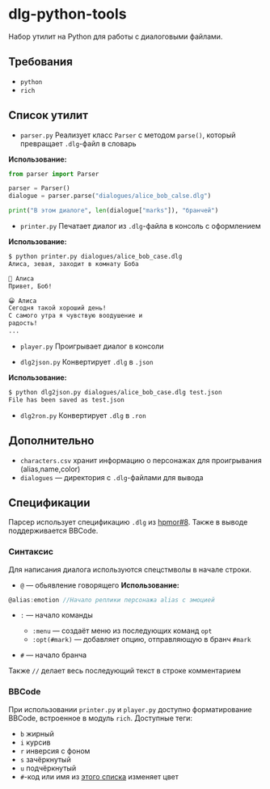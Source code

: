 # dlg-python-tools
Набор утилит на Python для работы с диалоговыми файлами.

## Требования
- `python`
- `rich`
## Список утилит
- `parser.py`
Реализует класс `Parser` с методом `parse()`, который превращает `.dlg`-файл в словарь

**Использование:**
```python
from parser import Parser

parser = Parser()
dialogue = parser.parse("dialogues/alice_bob_calse.dlg")

print("В этом диалоге", len(dialogue["marks"]), "бранчей")
```

- `printer.py`
Печатает диалог из `.dlg`-файла в консоль с оформлением

**Использование:**
```bash
$ python printer.py dialogues/alice_bob_case.dlg
Алиса, зевая, заходит в комнату Боба

🥱 Алиса
Привет, Боб!

😀 Алиса
Сегодня такой хороший день!
С самого утра я чувствую воодушение и
радость!
...
```

- `player.py`
Проигрывает диалог в консоли

- `dlg2json.py`
Конвертирует `.dlg` в `.json`

**Использование:**
```bash
$ python dlg2json.py dialogues/alice_bob_case.dlg test.json
File has been saved as test.json
```

- `dlg2ron.py`
Конвертирует `.dlg` в `.ron`

## Дополнительно
- `characters.csv` хранит информацию о персонажах для проигрывания (alias,name,color)
- `dialogues` — директория с `.dlg`-файлами для вывода


## Спецификации
Парсер использует спецификацию `.dlg` из [hpmor#8](https://github.com/hpmor-game/hpmor/issues/8). Также в выводе поддерживается BBCode.

### Синтаксис
Для написания диалога используются спецстмволы в начале строки.
- `@` — обьявление говорящего
**Использование:**
```js
@alias:emotion //Начало реплики персонажа alias с эмоцией
```
- `:` — начало команды
  - `:menu` — создаёт меню из последующих команд `opt`
  - `:opt(#mark)` — добавляет опцию, отправляющую в бранч `#mark`

- `#` — начало бранча

Также `//` делает весь последующий текст в строке комментарием

### BBCode

При использовании `printer.py` и `player.py` доступно форматирование BBCode, встроенное в модуль `rich`. Доступные теги:

- ``b`` жирный
- ``i`` курсив
- ``r`` инверсия с фоном
- ``s`` зачёркнутый
- ``u`` подчёркнутый
- ``#``-код или имя из [этого списка](https://rich.readthedocs.io/en/stable/appendix/colors.html?highlight=color) изменяет цвет
